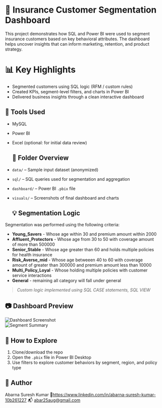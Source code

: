 # 🧠 Insurance Customer Segmentation Dashboard

This project demonstrates how SQL and Power BI were used to segment insurance customers based on key behavioral attributes. The dashboard helps uncover insights that can inform marketing, retention, and product strategy.
# 📊 Key Highlights

- Segmented customers using SQL logic (RFM / custom rules)
- Created KPIs, segment-level filters, and charts in Power BI
- Delivered business insights through a clean interactive dashboard

## 🧰 Tools Used

- MySQL
- Power BI
- Excel (optional: for initial data review)

  ## 📁 Folder Overview

- `data/` – Sample input dataset (anonymized)
- `sql/` – SQL queries used for segmentation and aggregation
- `dashboard/` – Power BI `.pbix` file
- `visuals/` – Screenshots of final dashboard and charts

  ## 💡 Segmentation Logic

Segmentation was performed using the following criteria:

- **Young_Savers** - Whose age within 30 and premium amount within 2000
- **Affluent_Protectors** - Whose age from 30 to 50 with coverage amount of more than 500000
- **Senior_Stable** - Whose age greater than 60 and holds multiple policies for health insurance
- **Risk_Averse_mid** - Whose age betweeen 40 to 60 with coverage amount of greater than 300000 and premium amount less than 10000
- **Multi_Policy_Loyal** - Whose holding multiple policies with customer service interactions
- **General** - remaining all category will fall under general

> *Custom logic implemented using SQL CASE statements, SQL VIEW*

## 📷 Dashboard Preview

![Dashboard Screenshot](visuals/dashboard_view.png)  
![Segment Summary](visuals/segment_summary.png)


## 🚀 How to Explore

1. Clone/download the repo
2. Open the `.pbix` file in Power BI Desktop
3. Use filters to explore customer behaviors by segment, region, and policy type

## 📝 Author

Abarna Suresh Kumar
🔗https://www.linkedin.com/in/abarna-suresh-kumar-10b261227
📬 abar25aug@gmail.com
